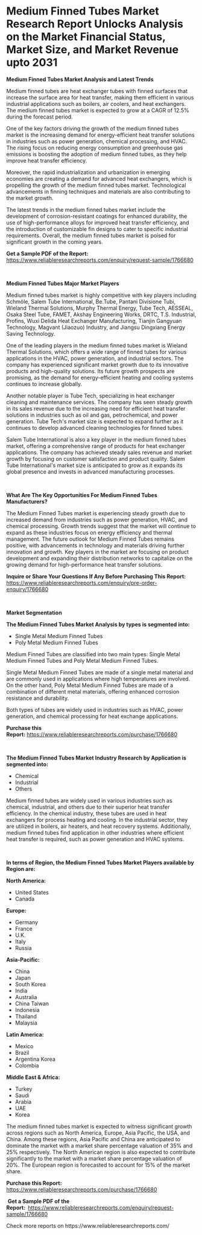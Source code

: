 <p><h1>Medium Finned Tubes Market Research Report Unlocks Analysis on the Market Financial Status, Market Size, and Market Revenue upto 2031</h1></p><p><strong>Medium Finned Tubes Market Analysis and Latest Trends</strong></p>
<p><p>Medium finned tubes are heat exchanger tubes with finned surfaces that increase the surface area for heat transfer, making them efficient in various industrial applications such as boilers, air coolers, and heat exchangers. The medium finned tubes market is expected to grow at a CAGR of 12.5% during the forecast period.</p><p>One of the key factors driving the growth of the medium finned tubes market is the increasing demand for energy-efficient heat transfer solutions in industries such as power generation, chemical processing, and HVAC. The rising focus on reducing energy consumption and greenhouse gas emissions is boosting the adoption of medium finned tubes, as they help improve heat transfer efficiency.</p><p>Moreover, the rapid industrialization and urbanization in emerging economies are creating a demand for advanced heat exchangers, which is propelling the growth of the medium finned tubes market. Technological advancements in finning techniques and materials are also contributing to the market growth.</p><p>The latest trends in the medium finned tubes market include the development of corrosion-resistant coatings for enhanced durability, the use of high-performance alloys for improved heat transfer efficiency, and the introduction of customizable fin designs to cater to specific industrial requirements. Overall, the medium finned tubes market is poised for significant growth in the coming years.</p></p>
<p><strong>Get a Sample PDF of the Report:&nbsp;</strong> <a href="https://www.reliableresearchreports.com/enquiry/request-sample/1766680">https://www.reliableresearchreports.com/enquiry/request-sample/1766680</a></p>
<p>&nbsp;</p>
<p><strong>Medium Finned Tubes Major Market Players</strong></p>
<p><p>Medium finned tubes market is highly competitive with key players including Schmöle, Salem Tube International, Be.Tube, Pantani Divisione Tubi, Wieland Thermal Solutions, Murphy Thermal Energy, Tube Tech, AESSEAL, Osaka Steel Tube, FAMET, Akshay Engineering Works, DRTC, T.S. Industrial, Profins, Wuxi Delida Heat Exchanger Manufacturing, Tianjin Gangyuan Technology, Magvant (Jiaozuo) Industry, and Jiangsu Dingxiang Energy Saving Technology.</p><p>One of the leading players in the medium finned tubes market is Wieland Thermal Solutions, which offers a wide range of finned tubes for various applications in the HVAC, power generation, and industrial sectors. The company has experienced significant market growth due to its innovative products and high-quality solutions. Its future growth prospects are promising, as the demand for energy-efficient heating and cooling systems continues to increase globally.</p><p>Another notable player is Tube Tech, specializing in heat exchanger cleaning and maintenance services. The company has seen steady growth in its sales revenue due to the increasing need for efficient heat transfer solutions in industries such as oil and gas, petrochemical, and power generation. Tube Tech's market size is expected to expand further as it continues to develop advanced cleaning technologies for finned tubes.</p><p>Salem Tube International is also a key player in the medium finned tubes market, offering a comprehensive range of products for heat exchanger applications. The company has achieved steady sales revenue and market growth by focusing on customer satisfaction and product quality. Salem Tube International's market size is anticipated to grow as it expands its global presence and invests in advanced manufacturing processes.</p></p>
<p>&nbsp;</p>
<p><strong>What Are The Key Opportunities For Medium Finned Tubes Manufacturers?</strong></p>
<p><p>The Medium Finned Tubes market is experiencing steady growth due to increased demand from industries such as power generation, HVAC, and chemical processing. Growth trends suggest that the market will continue to expand as these industries focus on energy efficiency and thermal management. The future outlook for Medium Finned Tubes remains positive, with advancements in technology and materials driving further innovation and growth. Key players in the market are focusing on product development and expanding their distribution networks to capitalize on the growing demand for high-performance heat transfer solutions.</p></p>
<p><strong>Inquire or Share Your Questions If Any Before Purchasing This Report:</strong> <a href="https://www.reliableresearchreports.com/enquiry/pre-order-enquiry/1766680">https://www.reliableresearchreports.com/enquiry/pre-order-enquiry/1766680</a></p>
<p>&nbsp;</p>
<p><strong>Market Segmentation</strong></p>
<p><strong>The Medium Finned Tubes Market Analysis by types is segmented into:</strong></p>
<p><ul><li>Single Metal Medium Finned Tubes</li><li>Poly Metal Medium Finned Tubes</li></ul></p>
<p><p>Medium Finned Tubes are classified into two main types: Single Metal Medium Finned Tubes and Poly Metal Medium Finned Tubes. </p><p>Single Metal Medium Finned Tubes are made of a single metal material and are commonly used in applications where high temperatures are involved. On the other hand, Poly Metal Medium Finned Tubes are made of a combination of different metal materials, offering enhanced corrosion resistance and durability. </p><p>Both types of tubes are widely used in industries such as HVAC, power generation, and chemical processing for heat exchange applications.</p></p>
<p><strong>Purchase this Report:&nbsp;</strong><a href="https://www.reliableresearchreports.com/purchase/1766680">https://www.reliableresearchreports.com/purchase/1766680</a></p>
<p>&nbsp;</p>
<p><strong>The Medium Finned Tubes Market Industry Research by Application is segmented into:</strong></p>
<p><ul><li>Chemical</li><li>Industrial</li><li>Others</li></ul></p>
<p><p>Medium finned tubes are widely used in various industries such as chemical, industrial, and others due to their superior heat transfer efficiency. In the chemical industry, these tubes are used in heat exchangers for process heating and cooling. In the industrial sector, they are utilized in boilers, air heaters, and heat recovery systems. Additionally, medium finned tubes find application in other industries where efficient heat transfer is required, such as power generation and HVAC systems.</p></p>
<p>&nbsp;</p>
<p><strong>In terms of Region, the Medium Finned Tubes Market Players available by Region are:</strong></p>
<p>
    <p> <strong> North America: </strong>
        <ul>
            <li>United States</li>
            <li>Canada</li>
        </ul>
        </p> 
    <p> <strong> Europe: </strong>
        <ul>
            <li>Germany</li>
            <li>France</li>
            <li>U.K.</li>
            <li>Italy</li>
            <li>Russia</li>
        </ul>
        </p> 
    <p> <strong> Asia-Pacific: </strong>
        <ul>
            <li>China</li>
            <li>Japan</li>
            <li>South Korea</li>
            <li>India</li>
            <li>Australia</li>
            <li>China Taiwan</li>
            <li>Indonesia</li>
            <li>Thailand</li>
            <li>Malaysia</li>
        </ul>
        </p> 
    <p> <strong> Latin America: </strong>
        <ul>
            <li>Mexico</li>
            <li>Brazil</li>
            <li>Argentina Korea</li>
            <li>Colombia</li>
        </ul>
        </p> 
    <p> <strong> Middle East & Africa: </strong>
        <ul>
            <li>Turkey</li>
            <li>Saudi</li>
            <li>Arabia</li>
            <li>UAE</li>
            <li>Korea</li>
        </ul>
    </p>
    </p>
<p><p>The medium finned tubes market is expected to witness significant growth across regions such as North America, Europe, Asia Pacific, the USA, and China. Among these regions, Asia Pacific and China are anticipated to dominate the market with a market share percentage valuation of 35% and 25% respectively. The North American region is also expected to contribute significantly to the market with a market share percentage valuation of 20%. The European region is forecasted to account for 15% of the market share.</p></p>
<p><strong>Purchase this Report: </strong><a href="https://www.reliableresearchreports.com/purchase/1766680">https://www.reliableresearchreports.com/purchase/1766680</a></p>
<p>&nbsp;<strong>Get a Sample PDF of the Report:&nbsp;&nbsp;</strong><a href="https://www.reliableresearchreports.com/enquiry/request-sample/1766680">https://www.reliableresearchreports.com/enquiry/request-sample/1766680</a></p>
<p><strong></strong></p>
<p>Check more reports on https://www.reliableresearchreports.com/</p>